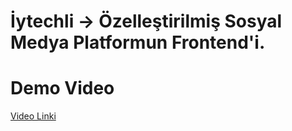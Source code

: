 # İytechli -> Özelleştirilmiş Sosyal Medya Platformun Frontend'i.

# Demo Video
<a href="https://www.youtube.com/watch?v=-gtLyaYgsGM">Video Linki</a>
